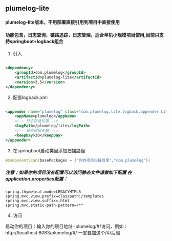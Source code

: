 ## plumelog-lite

#### plumelog-lite版本，不用部署直接引用到项目中直接使用

#### 功能包含，日志查询，链路追踪，日志管理，适合单机小规模项目使用,目前只支持springboot+logback组合

1. 引入

```xml

<dependency>
    <groupId>com.plumelog</groupId>
    <artifactId>plumelog-lite</artifactId>
    <version>3.5</version>
</dependency>

```

2. 配置logback.xml

```xml

<appender name="plumelog" class="com.plumelog.lite.logback.appender.LiteAppender">
    <appName>plumelog</appName>
    <!-- 日志存储位置 -->
    <logPath>/plumelog/lite</logPath>
    <!-- 日志保留天数 -->
    <keepDay>30</keepDay>
</appender>
```

3. 在springboot启动类里添加扫描路径

```java
@ComponentScan(basePackages = {"你的项目扫描目录","com.plumelog"})
```

##### 注意：如果你的项目没有配置可以访问静态文件请做如下配置 在application.properties配置：

```properties
spring.thymeleaf.mode=LEGACYHTML5
spring.mvc.view.prefix=classpath:/templates
spring.mvc.view.suffix=.html
spring.mvc.static-path-pattern=/**
```

4. 访问

启动你的项目：输入你的项目地址+plumelog/#/访问，例如：http://localhost:8083/plumelog/#/ 一定要加这个/#/后缀